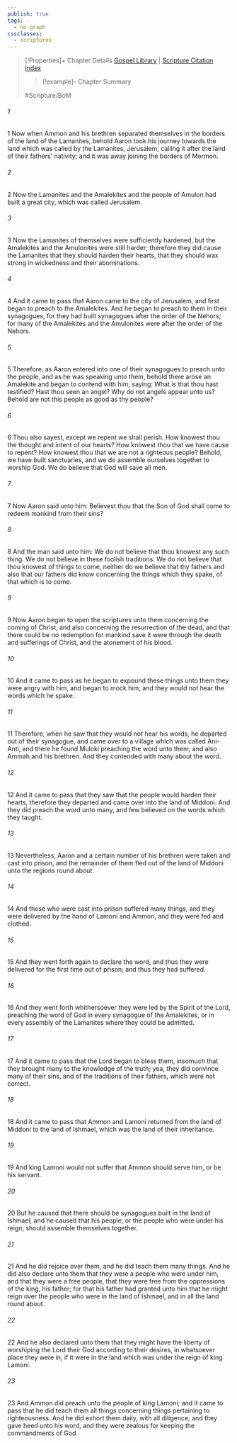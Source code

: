 ```yaml
---
publish: true
tags:
  - no-graph
cssclasses:
  - scriptures
---
```

>[!Properties]+ Chapter Details
>[Gospel Library](https://churchofjesuschrist.org/study/scriptures/bofm/alma/21?lang=eng)    |    [Scripture Citation Index](https://scriptures.byu.edu/#0d515::c0d515)
>>[!example]- Chapter Summary
>> 
> 
>
>#Scripture/BoM
###### 1
1 Now when Ammon and his brethren separated themselves in the borders of the land of the Lamanites, behold Aaron took his journey towards the land which was called by the Lamanites, Jerusalem, calling it after the land of their fathers' nativity; and it was away joining the borders of Mormon.
###### 2
2 Now the Lamanites and the Amalekites and the people of Amulon had built a great city, which was called Jerusalem.
###### 3
3 Now the Lamanites of themselves were sufficiently hardened, but the Amalekites and the Amulonites were still harder; therefore they did cause the Lamanites that they should harden their hearts, that they should wax strong in wickedness and their abominations.
###### 4
4 And it came to pass that Aaron came to the city of Jerusalem, and first began to preach to the Amalekites. And he began to preach to them in their synagogues, for they had built synagogues after the order of the Nehors; for many of the Amalekites and the Amulonites were after the order of the Nehors.
###### 5
5 Therefore, as Aaron entered into one of their synagogues to preach unto the people, and as he was speaking unto them, behold there arose an Amalekite and began to contend with him, saying: What is that thou hast testified? Hast thou seen an angel? Why do not angels appear unto us? Behold are not this people as good as thy people?
###### 6
6 Thou also sayest, except we repent we shall perish. How knowest thou the thought and intent of our hearts? How knowest thou that we have cause to repent? How knowest thou that we are not a righteous people? Behold, we have built sanctuaries, and we do assemble ourselves together to worship God. We do believe that God will save all men.
###### 7
7 Now Aaron said unto him: Believest thou that the Son of God shall come to redeem mankind from their sins?
###### 8
8 And the man said unto him: We do not believe that thou knowest any such thing. We do not believe in these foolish traditions. We do not believe that thou knowest of things to come, neither do we believe that thy fathers and also that our fathers did know concerning the things which they spake, of that which is to come.
###### 9
9 Now Aaron began to open the scriptures unto them concerning the coming of Christ, and also concerning the resurrection of the dead, and that there could be no redemption for mankind save it were through the death and sufferings of Christ, and the atonement of his blood.
###### 10
10 And it came to pass as he began to expound these things unto them they were angry with him, and began to mock him; and they would not hear the words which he spake.
###### 11
11 Therefore, when he saw that they would not hear his words, he departed out of their synagogue, and came over to a village which was called Ani-Anti, and there he found Muloki preaching the word unto them; and also Ammah and his brethren. And they contended with many about the word.
###### 12
12 And it came to pass that they saw that the people would harden their hearts, therefore they departed and came over into the land of Middoni. And they did preach the word unto many, and few believed on the words which they taught.
###### 13
13 Nevertheless, Aaron and a certain number of his brethren were taken and cast into prison, and the remainder of them fled out of the land of Middoni unto the regions round about.
###### 14
14 And those who were cast into prison suffered many things, and they were delivered by the hand of Lamoni and Ammon, and they were fed and clothed.
###### 15
15 And they went forth again to declare the word, and thus they were delivered for the first time out of prison; and thus they had suffered.
###### 16
16 And they went forth whithersoever they were led by the Spirit of the Lord, preaching the word of God in every synagogue of the Amalekites, or in every assembly of the Lamanites where they could be admitted.
###### 17
17 And it came to pass that the Lord began to bless them, insomuch that they brought many to the knowledge of the truth; yea, they did convince many of their sins, and of the traditions of their fathers, which were not correct.
###### 18
18 And it came to pass that Ammon and Lamoni returned from the land of Middoni to the land of Ishmael, which was the land of their inheritance.
###### 19
19 And king Lamoni would not suffer that Ammon should serve him, or be his servant.
###### 20
20 But he caused that there should be synagogues built in the land of Ishmael; and he caused that his people, or the people who were under his reign, should assemble themselves together.
###### 21
21 And he did rejoice over them, and he did teach them many things. And he did also declare unto them that they were a people who were under him, and that they were a free people, that they were free from the oppressions of the king, his father; for that his father had granted unto him that he might reign over the people who were in the land of Ishmael, and in all the land round about.
###### 22
22 And he also declared unto them that they might have the liberty of worshiping the Lord their God according to their desires, in whatsoever place they were in, if it were in the land which was under the reign of king Lamoni.
###### 23
23 And Ammon did preach unto the people of king Lamoni; and it came to pass that he did teach them all things concerning things pertaining to righteousness. And he did exhort them daily, with all diligence; and they gave heed unto his word, and they were zealous for keeping the commandments of God.
